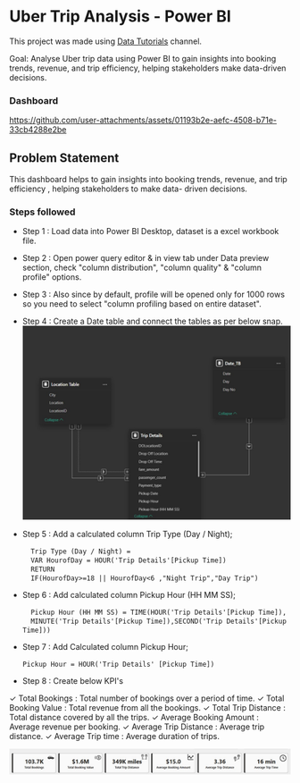 # Uber Trip Analysis - Power BI
This project was made using [Data Tutorials](https://www.youtube.com/@datatutorials1) channel.  
   
   Goal: Analyse Uber trip data using Power BI to gain insights into booking trends, revenue, and trip efficiency, 
helping stakeholders make data-driven decisions.
### Dashboard 


https://github.com/user-attachments/assets/01193b2e-aefc-4508-b71e-33cb4288e2be





## Problem Statement

This dashboard helps to gain insights into booking trends, revenue, and trip efficiency , helping stakeholders to make data- driven decisions.

### Steps followed

- Step 1 : Load data into Power BI Desktop, dataset is a excel workbook file.
- Step 2 : Open power query editor & in view tab under Data preview section, check "column distribution", "column quality" & "column profile" options.
- Step 3 : Also since by default, profile will be opened only for 1000 rows so you need to select "column profiling based on entire dataset".
- Step 4 : Create a Date table and connect the tables as per below snap.
![Snap_1](https://github.com/Sanjeev4318/Power-BI-Projects/blob/main/Uber%20Trip%20Analysis/Snap%201.jpg)
- Step 5 : Add a calculated column Trip Type (Day / Night);

        Trip Type (Day / Night) = 
        VAR HourofDay = HOUR('Trip Details'[Pickup Time])
        RETURN
        IF(HourofDay>=18 || HourofDay<6 ,"Night Trip","Day Trip")

- Step 6 : Add calculated column Pickup Hour (HH MM SS);

        Pickup Hour (HH MM SS) = TIME(HOUR('Trip Details'[Pickup Time]),
        MINUTE('Trip Details'[Pickup Time]),SECOND('Trip Details'[Pickup Time]))
- Step 7 : Add Calculated column Pickup Hour;

      Pickup Hour = HOUR('Trip Details' [Pickup Time])
- Step 8 : Create below KPI's

✓ Total Bookings : Total number of bookings  over a period of time.
✓ Total Booking Value : Total revenue from all the bookings.
✓ Total Trip Distance : Total distance covered by all the trips.
✓ Average Booking Amount : Average revenue per booking.
✓ Average Trip Distance : Average trip distance.
✓ Average Trip time : Average duration of trips.

![Snap 2](https://github.com/Sanjeev4318/Power-BI-Projects/blob/main/Uber%20Trip%20Analysis/Snap%202.jpg)
